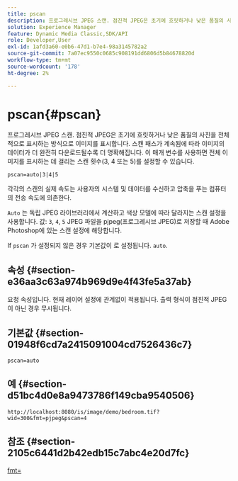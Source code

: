 ```yaml
---
title: pscan
description: 프로그레시브 JPEG 스캔. 점진적 JPEG은 초기에 흐릿하거나 낮은 품질의 사진을 전체적으로 표시하는 방식으로 이미지를 표시합니다.
solution: Experience Manager
feature: Dynamic Media Classic,SDK/API
role: Developer,User
exl-id: 1afd3a60-e0b6-47d1-b7e4-98a3145782a2
source-git-commit: 7a07ec9550c0685c908191dd6806d5b84678820d
workflow-type: tm+mt
source-wordcount: '178'
ht-degree: 2%

---
```


# pscan{#pscan}

프로그레시브 JPEG 스캔. 점진적 JPEG은 초기에 흐릿하거나 낮은 품질의 사진을 전체적으로 표시하는 방식으로 이미지를 표시합니다. 스캔 패스가 계속됨에 따라 이미지의 데이터가 더 완전히 다운로드될수록 더 명확해집니다. 이 매개 변수를 사용하면 전체 이미지를 표시하는 데 걸리는 스캔 횟수(3, 4 또는 5)를 설정할 수 있습니다.

`pscan=auto|3|4|5`

각각의 스캔의 실제 속도는 사용자의 시스템 및 데이터를 수신하고 압축을 푸는 컴퓨터의 전송 속도에 의존한다.

`Auto` 는 독립 JPEG 라이브러리에서 계산하고 색상 모델에 따라 달라지는 스캔 설정을 사용합니다. 값: `3`, `4`, `5` JPEG 파일을 pjpeg(프로그레시브 JPEG)로 저장할 때 Adobe Photoshop에 있는 스캔 설정에 해당합니다.

If `pscan` 가 설정되지 않은 경우 기본값이 로 설정됩니다. `auto`.

## 속성 {#section-e36aa3c63a974b969d9e4f43fe5a37ab}

요청 속성입니다. 현재 레이어 설정에 관계없이 적용됩니다. 출력 형식이 점진적 JPEG이 아닌 경우 무시됩니다.

## 기본값 {#section-01948f6cd7a2415091004cd7526436c7}

`pscan=auto`

## 예 {#section-d51bc4d0e8a9473786f149cba9540506}

`http://localhost:8080/is/image/demo/bedroom.tif?wid=300&fmt=pjpeg&pscan=4`

## 참조 {#section-2105c6441d2b42edb15c7abc4e20d7fc}

[fmt=](../../../../../is-api/http-ref/image-serving-api-ref/c-http-protocol-reference/c-command-reference/r-is-http-fmt.md#reference-cdf10043423b45ba9fe15157fb3ae37a)
